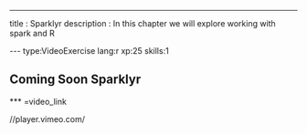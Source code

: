 ---
title       : Sparklyr
description : In this chapter we will explore working with spark and R




--- type:VideoExercise lang:r xp:25 skills:1   
## Coming Soon Sparklyr

*** =video_link

//player.vimeo.com/